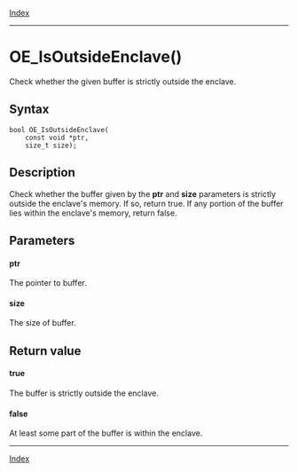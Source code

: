 [Index](index.md)

---
# OE_IsOutsideEnclave()

Check whether the given buffer is strictly outside the enclave.

## Syntax

    bool OE_IsOutsideEnclave(
        const void *ptr,
        size_t size);
## Description 

Check whether the buffer given by the **ptr** and **size** parameters is strictly outside the enclave's memory. If so, return true. If any portion of the buffer lies within the enclave's memory, return false.



## Parameters

#### ptr

The pointer to buffer.

#### size

The size of buffer.

## Return value

#### true

The buffer is strictly outside the enclave.

#### false

At least some part of the buffer is within the enclave.

---
[Index](index.md)

